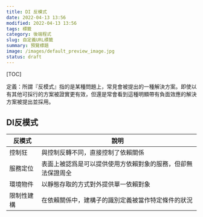 ```yaml
---
title: DI 反模式
date: 2022-04-13 13:56
modified: 2022-04-13 13:56
tags: 標籤
category: 後端程式
slug: 自定義URL標籤
summary: 預覽標題
image: /images/default_preview_image.jpg
status: draft
---
```


[TOC]

定義：所謂『反模式』指的是某種問題上，常見會被提出的一種解決方案。即使以有其他可採行的方案被證實更有效，但還是常會看到這種明顯帶有負面效應的解決方案被提出並採用。


## DI反模式

| 反模式     | 說明                                                         |
| ---------- | ------------------------------------------------------------ |
| 控制狂     | 與控制反轉不同，直接控制了依賴關係                           |
| 服務定位   | 表面上被認爲是可以提供使用方依賴對象的服務，但卻無法保證周全 |
| 環境物件   | 以靜態存取的方式對外提供單一依賴對象                         |
| 限制性建構 | 在依賴關係中，建構子的識別定義被當作特定條件的狀況           |


